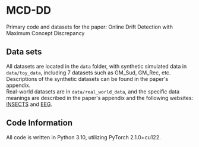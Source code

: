 # MCD-DD
Primary code and datasets for the paper: Online Drift Detection with Maximum Concept Discrepancy

## Data sets
All datasets are located in the `data` folder, with synthetic simulated data in `data/toy_data`, including 7 datasets such as GM_Sud, GM_Rec, etc. Descriptions of the synthetic datasets can be found in the paper's appendix. <br>
Real-world datasets are in `data/real_world_data`, and the specific data meanings are described in the paper's appendix and the following websites: [INSECTS](https://sites.google.com/view/uspdsrepository) and [EEG](https://archive.ics.uci.edu/dataset/264/eeg+eye+state).

## Code Information
All code is written in Python 3.10, utilizing PyTorch 2.1.0+cu122.
